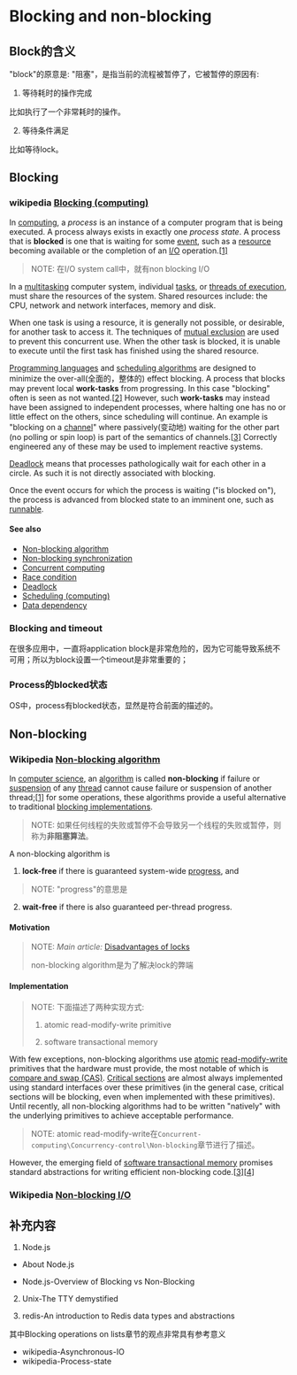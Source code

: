 # Blocking and non-blocking



## Block的含义

"block"的原意是: "阻塞"，是指当前的流程被暂停了，它被暂停的原因有:

1) 等待耗时的操作完成

比如执行了一个非常耗时的操作。

2) 等待条件满足

比如等待lock。

## Blocking

### wikipedia [Blocking (computing)](https://en.wikipedia.org/wiki/Blocking_(computing))

In [computing](https://en.wikipedia.org/wiki/Computing), a *process* is an instance of a computer program that is being executed. A process always exists in exactly one *process state*. A process that is **blocked** is one that is waiting for some [event](https://en.wikipedia.org/wiki/Event_(computing)), such as a [resource](https://en.wikipedia.org/wiki/Resource_(computer_science)) becoming available or the completion of an [I/O](https://en.wikipedia.org/wiki/I/O) operation.[[1\]](https://en.wikipedia.org/wiki/Blocking_(computing)#cite_note-1)

> NOTE: 在I/O system call中，就有non blocking I/O

In a [multitasking](https://en.wikipedia.org/wiki/Computer_multitasking) computer system, individual [tasks](https://en.wikipedia.org/wiki/Task_(computing)), or [threads of execution](https://en.wikipedia.org/wiki/Thread_of_execution), must share the resources of the system. Shared resources include: the CPU, network and network interfaces, memory and disk.

When one task is using a resource, it is generally not possible, or desirable, for another task to access it. The techniques of [mutual exclusion](https://en.wikipedia.org/wiki/Mutual_exclusion) are used to prevent this concurrent use. When the other task is blocked, it is unable to execute until the first task has finished using the shared resource.

[Programming languages](https://en.wikipedia.org/wiki/Programming_language) and [scheduling algorithms](https://en.wikipedia.org/wiki/Scheduling_algorithm) are designed to minimize the over-all(全面的，整体的) effect blocking. A process that blocks may prevent local **work-tasks** from progressing. In this case "blocking" often is seen as not wanted.[[2\]](https://en.wikipedia.org/wiki/Blocking_(computing)#cite_note-2) However, such **work-tasks** may instead have been assigned to independent processes, where halting one has no or little effect on the others, since scheduling will continue. An example is "blocking on a [channel](https://en.wikipedia.org/wiki/Channel_(programming))" where passively(变动地) waiting for the other part (no polling or spin loop) is part of the semantics of channels.[[3\]](https://en.wikipedia.org/wiki/Blocking_(computing)#cite_note-3) Correctly engineered any of these may be used to implement reactive systems.

[Deadlock](https://en.wikipedia.org/wiki/Deadlock) means that processes pathologically wait for each other in a circle. As such it is not directly associated with blocking.

Once the event occurs for which the process is waiting ("is blocked on"), the process is advanced from blocked state to an imminent one, such as [runnable](https://en.wikipedia.org/wiki/Process_state#Ready).

#### See also

- [Non-blocking algorithm](https://en.wikipedia.org/wiki/Non-blocking_algorithm)
- [Non-blocking synchronization](https://en.wikipedia.org/wiki/Non-blocking_synchronization)
- [Concurrent computing](https://en.wikipedia.org/wiki/Concurrent_computing)
- [Race condition](https://en.wikipedia.org/wiki/Race_condition#Computing)
- [Deadlock](https://en.wikipedia.org/wiki/Deadlock)
- [Scheduling (computing)](https://en.wikipedia.org/wiki/Scheduling_(computing))
- [Data dependency](https://en.wikipedia.org/wiki/Data_dependency)



### Blocking and timeout

在很多应用中，一直将application block是非常危险的，因为它可能导致系统不可用；所以为block设置一个timeout是非常重要的；





### Process的blocked状态

OS中，process有blocked状态，显然是符合前面的描述的。



## Non-blocking



### Wikipedia [Non-blocking algorithm](https://infogalactic.com/info/Non-blocking_algorithm)

In [computer science](https://infogalactic.com/info/Computer_science), an [algorithm](https://infogalactic.com/info/Algorithm) is called **non-blocking** if failure or [suspension](https://infogalactic.com/info/Scheduling_(computing)) of any [thread](https://infogalactic.com/info/Thread_(computing)) cannot cause failure or suspension of another thread;[[1\]](https://infogalactic.com/info/Non-blocking_algorithm#cite_note-1) for some operations, these algorithms provide a useful alternative to traditional [blocking implementations](https://infogalactic.com/info/Lock_(computer_science)). 

> NOTE: 如果任何线程的失败或暂停不会导致另一个线程的失败或暂停，则称为**非阻塞算法**。

A non-blocking algorithm is 

1) **lock-free** if there is guaranteed system-wide [progress](https://infogalactic.com/info/Resource_starvation), and 

> NOTE: "progress"的意思是

2) **wait-free** if there is also guaranteed per-thread progress.



#### Motivation

> NOTE: *Main article:* [Disadvantages of locks](https://infogalactic.com/info/Lock_(computer_science)#Disadvantages) 
>
> non-blocking algorithm是为了解决lock的弊端

#### Implementation

> NOTE: 下面描述了两种实现方式:
>
> 1) atomic read-modify-write primitive
>
> 2) software transactional memory

With few exceptions, non-blocking algorithms use [atomic](https://infogalactic.com/info/Linearizability) [read-modify-write](https://infogalactic.com/info/Read-modify-write) primitives that the hardware must provide, the most notable of which is [compare and swap (CAS)](https://infogalactic.com/info/Compare-and-swap). [Critical sections](https://infogalactic.com/info/Critical_section) are almost always implemented using standard interfaces over these primitives (in the general case, critical sections will be blocking, even when implemented with these primitives). Until recently, all non-blocking algorithms had to be written "natively" with the underlying primitives to achieve acceptable performance. 

> NOTE: atomic read-modify-write在`Concurrent-computing\Concurrency-control\Non-blocking`章节进行了描述。

However, the emerging field of [software transactional memory](https://infogalactic.com/info/Software_transactional_memory) promises standard abstractions for writing efficient non-blocking code.[[3\]](https://infogalactic.com/info/Non-blocking_algorithm#cite_note-lightweight-transactions-3)[[4\]](https://infogalactic.com/info/Non-blocking_algorithm#cite_note-composable-memory-transactions-4)



### Wikipedia [Non-blocking I/O](https://infogalactic.com/info/Asynchronous_I/O)





## 补充内容

1) Node.js

- About Node.js

- Node.js-Overview of Blocking vs Non-Blocking

2) Unix-The TTY demystified

3) redis-An introduction to Redis data types and abstractions

其中Blocking operations on lists章节的观点非常具有参考意义

- wikipedia-Asynchronous-IO
- wikipedia-Process-state